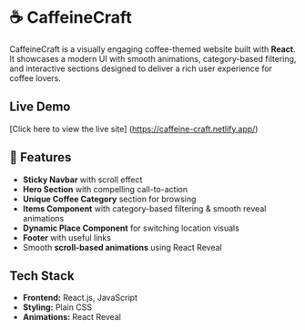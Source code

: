 # ☕ CaffeineCraft

CaffeineCraft is a visually engaging coffee-themed website built with **React**. It showcases a modern UI with smooth animations, category-based filtering, and interactive sections designed to deliver a rich user experience for coffee lovers.

## Live Demo

[Click here to view the live site] (https://caffeine-craft.netlify.app/)

## 🚀 Features

- **Sticky Navbar** with scroll effect
- **Hero Section** with compelling call-to-action
- **Unique Coffee Category** section for browsing
- **Items Component** with category-based filtering & smooth reveal animations
- **Dynamic Place Component** for switching location visuals
- **Footer** with useful links
- Smooth **scroll-based animations** using React Reveal


## Tech Stack

- **Frontend:** React.js, JavaScript
- **Styling:** Plain CSS
- **Animations:** React Reveal
